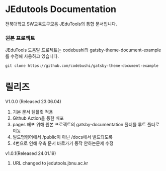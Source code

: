 # JEdutools Documentation

전북대학교 SW교육도구모음 JEduTools의 통합 문서입니다.

### 원본 프로젝트

JEduTools 도움말 프로젝트는 codebushi의 gatsby-theme-document-example를 수정해 사용하고 있습니다.
```
git clone https://github.com/codebushi/gatsby-theme-document-example
```

# 릴리즈

V1.0.0 (Released 23.06.04)
1. 기본 문서 템플릿 적용
2. Github Action을 통한 배포
3. pages 배포 위해 원본 프로젝트의 gatsby-documentation 폴더를 루트 폴더로 이동
4. 빌드명령어에서 /public이 아닌 /docs에서 빌드되도록
5. 4번으로 인해 우측 문서 바로가기 동작 안하는문제 수정

v1.0.1(Released 24.01.19)
1. URL changed to jedutools.jbnu.ac.kr
